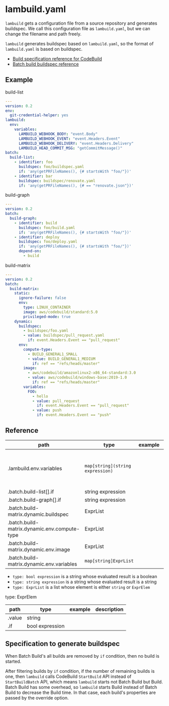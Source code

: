 # lambuild.yaml

`lambuild` gets a configuration file from a source repository and generates buildspec.
We call this configuration file as `lambuild.yaml`, but we can change the filename and path freely.

`lambuild` generates buildspec based on `lambuild.yaml`, so the format of `lambuild.yaml` is based on buildspec.

* [Build specification reference for CodeBuild](https://docs.aws.amazon.com/codebuild/latest/userguide/build-spec-ref.html)
* [Batch build buildspec reference](https://docs.aws.amazon.com/codebuild/latest/userguide/batch-build-buildspec.html)

## Example

build-list

```yaml
---
version: 0.2
env:
  git-credential-helper: yes
lambuild:
  env:
    variables:
      LAMBUILD_WEBHOOK_BODY: "event.Body"
      LAMBUILD_WEBHOOK_EVENT: "event.Headers.Event"
      LAMBUILD_WEBHOOK_DELIVERY: "event.Headers.Delivery"
      LAMBUILD_HEAD_COMMIT_MSG: "getCommitMessage()"
batch:
  build-list:
    - identifier: foo
      buildspec: foo/buildspec.yaml
      if: 'any(getPRFileNames(), {# startsWith "foo/"})'
    - identifier: bar
      buildspec: buildspec/renovate.yaml
      if: 'any(getPRFileNames(), {# == "renovate.json"})'
```

build-graph

```yaml
---
version: 0.2
batch:
  build-graph:
    - identifier: build
      buildspec: foo/build.yaml
      if: 'any(getPRFileNames(), {# startsWith "foo/"})'
    - identifier: deploy
      buildspec: foo/deploy.yaml
      if: 'any(getPRFileNames(), {# startsWith "foo/"})'
      depend-on:
        - build
```

build-matrix

```yaml
---
version: 0.2
batch:
  build-matrix:
    static:
      ignore-failure: false
      env:
        type: LINUX_CONTAINER
        image: aws/codebuild/standard:5.0
        privileged-mode: true
    dynamic:
      buildspec:
        - buildspec/foo.yaml
        - value: buildspec/pull_request.yaml
          if: event.Headers.Event == "pull_request"
      env:
        compute-type:
          - BUILD_GENERAL1_SMALL
          - value: BUILD_GENERAL1_MEDIUM
            if: ref == "refs/heads/master"
        image:
          - aws/codebuild/amazonlinux2-x86_64-standard:3.0
          - value: aws/codebuild/windows-base:2019-1.0
            if: ref == "refs/heads/master"
        variables:
          FOO:
            - hello
            - value: pull_request
              if: event.Headers.Event == "pull_request"
            - value: push
              if: event.Headers.Event == "push"
```

## Reference

path | type | example | description
--- | --- | --- | ---
.lambuild.env.variables | `map[string](string expression)` | | build's environment variables. The environment variables of `.lambuild.env.variables` are passed by the override option
.batch.build-list[].if | string expression | |
.batch.build-graph[].if | string expression | |
.batch.build-matrix.dynamic.buildspec | ExprList | |
.batch.build-matrix.dynamic.env.compute-type | ExprList | |
.batch.build-matrix.dynamic.env.image | ExprList | |
.batch.build-matrix.dynamic.env.variables | `map[string]ExprList` | |

* `type: bool expression` is a string whose evaluated result is a boolean
* `type: string expression` is a string whose evaluated result is a string
* `type: ExprList` is a list whose element is either `string` or `ExprElem`

type: ExprElem

path | type | example | description
--- | --- | --- | ---
.value | string | |
.if | bool expression | |

## Specification to generate buildspec

When Batch Build's all builds are removed by `if` condition, then no build is started.

After filtering builds by `if` condition, if the number of remaining builds is one,
then `lambuild` calls CodeBuild `StartBuild` API instead of `StartBuildBatch` API,
which means `lambuild` starts not Batch Build but Build.
Batch Build has some overhead, so `lambuild` starts Build instead of Batch Build to decrease the Build time.
In that case, each build's properties are passed by the override option.
